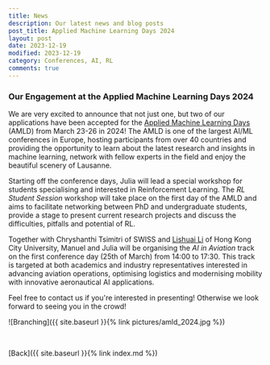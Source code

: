 ```yaml
---
title: News
description: Our latest news and blog posts
post_title: Applied Machine Learning Days 2024
layout: post
date: 2023-12-19
modified: 2023-12-19
category: Conferences, AI, RL
comments: true
---
```


### Our Engagement at the Applied Machine Learning Days 2024

We are very excited to announce that not just one, but two of our applications have been accepted for the [Applied Machine Learning Days](https://2024.appliedmldays.org/) (AMLD) from March 23-26 in 2024! The AMLD is one of the largest AI/ML conferences in Europe, hosting participants from over 40 countries and providing the opportunity to learn about the latest research and insights in machine learning, network with fellow experts in the field and enjoy the beautiful scenery of Lausanne. 
<!-- more -->

Starting off the conference days, Julia will lead a special workshop for students specialising and interested in Reinforcement Learning. The *RL Student Session* workshop will take place on the first day of the AMLD and aims to facilitate networking between PhD and undergraduate students, provide a stage to present current research projects and discuss the difficulties, pitfalls and potential of RL. 

Together with Chryshanthi Tsimitri of SWISS and [Lishuai Li](https://www.linkedin.com/in/lishuai-li-621589a/) of Hong Kong City University, Manuel and Julia will be organising the *AI in Aviation* track on the first conference day (25th of March) from 14:00 to 17:30. This track is targeted at both academics and industry representatives interested in advancing aviation operations, optimising logistics and modernising mobility with innovative aeronautical AI applications. 

Feel free to contact us if you're interested in presenting! Otherwise we look forward to seeing you in the crowd!
<br>

![Branching]({{ site.baseurl }}{% link pictures/amld_2024.jpg %})

<br>


[Back]({{ site.baseurl }}{% link index.md %})

<br>